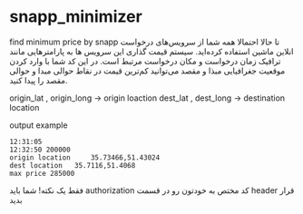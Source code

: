 # snapp_minimizer
find minimum price by snapp
تا حالا احتمالا همه شما از سرویس‌های درخواست انلاین ماشین استفاده کرده‌اید. سیستم قیمت گذاری این سرویس ‌ها به پارامتر‌هایی مانند ترافیک زمان در‌خواست و مکان درخواست مرتبط است.
در این کد شما با وارد کردن موقعیت جغرافیایی مبذا و مقصد می‌توانید کم‌ترین قیمت در نقاط حوالی مبدا و حوالی مقصد را پیدا کنید.

origin_lat , origin_long -> origin loaction
dest_lat , dest_long -> destination location

output example
```
12:31:05
12:32:50 200000
origin location 	35.73466,51.43024
dest location 	35.7116,51.4068
max price 285000
```
فقط یک نکته! شما باید authorization کد مختص به خودتون رو در قسمت header قرار بدید

